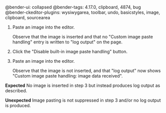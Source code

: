 @bender-ui: collapsed
@bender-tags: 4.17.0, clipboard, 4874, bug
@bender-ckeditor-plugins: wysiwygarea, toolbar, undo, basicstyles, image, clipboard, sourcearea

 1. Paste an image into the editor.

    Observe that the image is inserted and that no "Custom image paste handling" entry is written to "log output" on the page.

 2. Click the "Disable built-in image paste handling" button.

 3. Paste an image into the editor.

    Observe that the image is not inserted, and that "log output" now shows "Custom image paste handling: image data received".

**Expected** No image is inserted in step 3 but instead produces log output as described.

**Unexpected** Image pasting is not suppressed in step 3 and/or no log output is produced.
